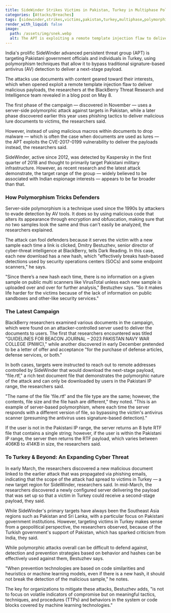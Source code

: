 ```yaml
---
title: SideWinder Strikes Victims in Pakistan, Turkey in Multiphase Polymorphic Attack
categories: [Attacks/Breaches]
tags: [sidewinder,strikes,victims,pakistan,turkey,multiphase,polymorphic,attack]
render_with_liquid: false
image:
  path: /assets/img/snek.webp
  alt: The APT is exploiting a remote template injection flaw to deliver malicious documents that lure in government officials and other targets with topics of potential interest.
---
```


India's prolific SideWinder advanced persistent threat group (APT) is targeting Pakistani government officials and individuals in Turkey, using polymorphism techniques that allow it to bypass traditional signature-based antivirus (AV) detection to deliver a next-stage payload.

The attacks use documents with content geared toward their interests, which when opened exploit a remote template injection flaw to deliver malicious payloads, the researchers at the BlackBerry Threat Research and Intelligence team revealed in a blog post on May 8.

The first phase of the campaign — discovered in November — uses a server-side polymorphic attack against targets in Pakistan, while a later phase discovered earlier this year uses phishing tactics to deliver malicious lure documents to victims, the researchers said.  

However, instead of using malicious macros within documents to drop malware — which is often the case when documents are used as lures — the APT exploits the CVE-2017-0199 vulnerability to deliver the payloads instead, the researchers said.

SideWinder, active since 2012, was detected by Kaspersky in the first quarter of 2018 and thought to primarily target Pakistani military infrastructure. However, as recent research and the latest attack demonstrate, the target range of the group — widely believed to be associated with Indian espionage interests — appears to be far broader than that.

### How Polymorphism Tricks Defenders

Server-side polymorphism is a technique used since the 1990s by attackers to evade detection by AV tools. It does so by using malicious code that alters its appearance through encryption and obfuscation, making sure that no two samples look the same and thus can't easily be analyzed, the researchers explained.

The attack can fool defenders because it serves the victim with a new sample each time a link is clicked, Dmitry Bestuzhev, senior director of cyber-threat intelligence at BlackBerry, tells Dark Reading. In this case, each new download has a new hash, which "effectively breaks hash-based detections used by security operations centers (SOCs) and some endpoint scanners," he says.

"Since there’s a new hash each time, there is no information on a given sample on public multi scanners like VirusTotal unless each new sample is uploaded over and over for further analysis," Bestuzhev says. "So it makes life harder for the victims because of the lack of information on public sandboxes and other-like security services."

### The Latest Campaign

BlackBerry researchers examined various documents in the campaign, which were found on an attacker-controlled server used to deliver the documents to users. The first that researchers encountered was titled “GUIDELINES FOR BEACON JOURNAL – 2023 PAKISTAN NAVY WAR COLLEGE (PNWC)," while another discovered in early December pretended to be a letter of offer and acceptance "for the purchase of defense articles, defense services, or both."

In both cases, targets were instructed to reach out to remote addresses controlled by SideWinder that would download the next-stage payload, “file.rtf," a rich text document file that demonstrates the polymorphic nature of the attack and can only be downloaded by users in the Pakistani IP range, the researchers said.

"The name of the file 'file.rtf' and the file type are the same; however, the contents, file size and the file hash are different," they noted. "This is an example of server-based polymorphism, where each time the server responds with a different version of file, so bypassing the victim's antivirus scanner (presuming the antivirus uses signature-based detection)."

If the user is not in the Pakistani IP range, the server returns an 8 byte RTF file that contains a single string; however, if the user is within the Pakistani IP range, the server then returns the RTF payload, which varies between 406KB to 414KB in size, the researchers said.

### To Turkey & Beyond: An Expanding Cyber Threat

In early March, the researchers discovered a new malicious document linked to the earlier attack that was propagated via phishing emails, indicating that the scope of the attack had spread to victims in Turkey — a new target region for SideWinder, researchers said. In mid-March, the researchers discovered a newly configured server delivering the payload that was set up so that a victim in Turkey could receive a second-stage payload, they said.

While SideWinder's primary targets have always been the Southeast Asia regions such as Pakistan and Sri Lanka, with a particular focus on Pakistani government institutions. However, targeting victims in Turkey makes sense from a geopolitical perspective, the researchers observed, because of the Turkish government's support of Pakistan, which has sparked criticism from India, they said.

While polymorphic attacks overall can be difficult to defend against, detection and prevention strategies based on behavior and hashes can be effectively used against them, Bestuzhev says.

"When prevention technologies are based on code similarities and heuristics or machine learning models, even if there is a new hash, it should not break the detection of the malicious sample," he notes.

The key for organizations to mitigate these attacks, Bestuzhev adds, "is not to focus on volatile indicators of compromise but on meaningful tactics, techniques, and procedures (TTPs) and behaviors in the system or code blocks covered by machine learning technologies."